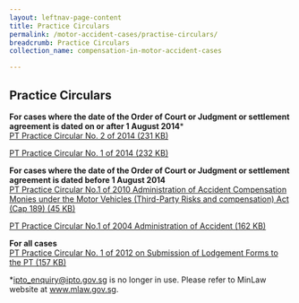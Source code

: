 ```yaml
---
layout: leftnav-page-content
title: Practice Circulars
permalink: /motor-accident-cases/practise-circulars/
breadcrumb: Practice Circulars
collection_name: compensation-in-motor-accident-cases

---
```


Practice Circulars
---

**For cases where the date of the Order of Court or Judgment or settlement agreement is dated on or after 1 August 2014***<br>
[PT Practice Circular No. 2 of 2014 (231 KB)](/files/PTCircular2of2014MA.pdf)

[PT Practice Circular No. 1 of 2014 (232 KB)](/files/PTCircular1of2014MA.pdf)

**For cases where the date of the Order of Court or Judgment or settlement agreement is dated before 1 August 2014**<br>
[PT Practice Circular No.1 of 2010 Administration of Accident Compensation Monies under the Motor Vehicles (Third-Party Risks and compensation) Act (Cap 189) (45 KB)](/files/linkclickba47.pdf)

[PT Practice Circular No.1 of 2004 Administration of Accident (162 KB)](/files/PracticeCircular1of2004NEW.pdf)

**For all cases**<br>
[PT Practice Circular No. 1 of 2012 on Submission of Lodgement Forms to the PT (157 KB)](/files/linkclickc662.pdf)

*ipto_enquiry@ipto.gov.sg is no longer in use. Please refer to MinLaw website at www.mlaw.gov.sg.

